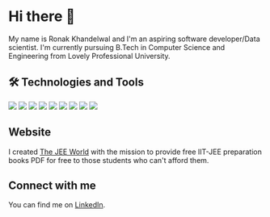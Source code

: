 # Hi there 👋
My name is Ronak Khandelwal and I'm an aspiring software developer/Data scientist. I'm currently pursuing B.Tech in Computer Science and Engineering from Lovely Professional University.


## 🛠️ Technologies and Tools

![](https://img.shields.io/badge/OS-Windows-green)  ![](https://img.shields.io/badge/OS-Linux-green)  ![](https://img.shields.io/badge/Editor-VS%20Code-blue)  ![](https://img.shields.io/badge/Editor-Jupyter%20Notebook-blue)  ![](https://img.shields.io/badge/Language-C%2B%2B-red)  ![](https://img.shields.io/badge/Language-Python-red)  ![](https://img.shields.io/badge/Language-PHP-red) ![](https://img.shields.io/badge/Tools-phpMyAdmin-lightgreen) ![](https://img.shields.io/badge/Tools-Wamp%20Server-lightgreen)

## Website

I created [The JEE World](thejeeworld.wordpress.com) with the mission to provide free IIT-JEE preparation books PDF for free to those students who can't afford them. 


## Connect with me

You can find me on [LinkedIn][1].

[1]: https://www.linkedin.com/in/r0n4k/

